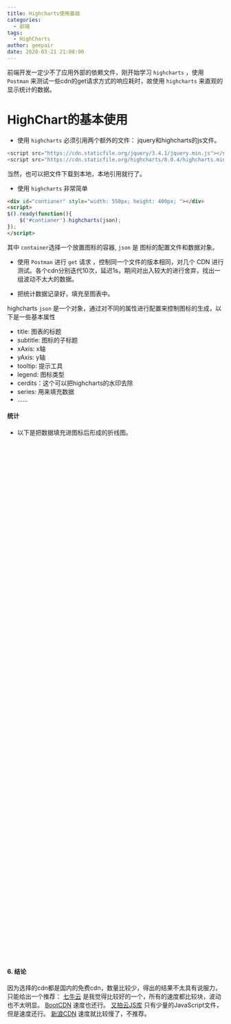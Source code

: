 ```yaml
---
title: Highcharts使用基础
categories:
  - 前端
tags:
  - HighCharts
author: geepair
date: 2020-03-21 21:08:00
---
```


前端开发一定少不了应用外部的依赖文件，刚开始学习 `highcharts` ，使用 `Postman` 来测试一些cdn的get请求方式的响应耗时，故使用 `highcharts` 来直观的显示统计的数据。

<!-- more -->

# HighChart的基本使用

- 使用 `highcharts` 必须引用两个额外的文件： jquery和highcharts的js文件。

```javascript
<script src="https://cdn.staticfile.org/jquery/3.4.1/jquery.min.js"></script>
<script src="https://cdn.staticfile.org/highcharts/8.0.4/highcharts.min.js"></script>
```

当然，也可以把文件下载到本地，本地引用就行了。

- 使用 `highcharts` 非常简单

```html
<div id="contianer" style="width: 550px; height: 400px; "></div>
<script>
$().ready(function(){
    $('#contianer').highcharts(json);
});
</script>
```

其中 `container`选择一个放置图标的容器, `json` 是 图标的配置文件和数据对象。

- 使用 `Postman` 进行 `get` 请求 ，控制同一个文件的版本相同，对几个 CDN 进行测试。各个cdn分别迭代10次，延迟1s，期间对出入较大的进行舍弃，找出一组波动不太大的数据。

- 把统计数据记录好，填充至图表中。

highcharts `json` 是一个对象，通过对不同的属性进行配置来控制图标的生成，以下是一些基本属性

* title: 图表的标题
* subtitle: 图标的子标题
* xAxis: x轴
* yAxis: y轴
* tooltip: 提示工具
* legend: 图标类型
* cerdits：这个可以把highcharts的水印去除
* series: 用来填充数据
* ......

#### 统计

- 以下是把数据填充进图标后形成的折线图。

<div id="jquery" style="min-width: 300px; height: 300px;"></div>
<div id="bootstrap" style="min-width: 300px; height: 300px;"></div>
<div id="angular" style="min-width: 300px; height: 300px;"></div>
<div id="highcharts" style="min-width: 300px; height: 300px;"></div>
<script src="https://cdn.staticfile.org/highcharts/8.0.4/highcharts.min.js"></script>
<script>
        // $(function () {
        let jqueryJson = {
            chart: {
                renderTo: 'jquery'
            },
            title: {
                text: 'jQuery v1.3.1'
            },
            subtitle: {
                text: 'Source: ijava.icu',
            },
            xAxis: {
                categories: ['第1次', '第2次', '第3次', '第4次', '第5次', '第6次', '第7次', '第8次', '第9次', '第10次',
                    '平均耗时'
                ]
            },
            yAxis: {
                title: {
                    text: 'Speed (ms)',
                },
            },
            tooltip: {
                valueSuffix: 'ms'
            },
            legend: {
                layout: 'vertical',
                align: 'right',
                verticalAlign: 'middle',
                borderWidth: 0
            },
            credits: {
                //去除logo
                enabled: false
            },
            series: [{
                    name: '新浪CDN',
                    data: [101, 103, 100, 90, 99, 101, 102, 100, 100, 99, 99.5]
                },
                {
                    name: 'BootCDN',
                    data: [61, 64, 57, 61, 58, 64, 60, 58, 60, 62, 60.5]
                },
                {
                    name: '七牛云',
                    data: [31, 28, 30, 28, 30, 30, 27, 26, 28, 25, 28.3]
                },
                {
                    name: '又拍云',
                    data: [48, 37, 41, 168, 33, 42, 37, 32, 120, 35, 59.3]
                }
            ],
  responsive: {
                rules: [{
                    condition: {
                        maxWidth: 500
                    },
                    chartOptions: {
                        legend: {
                            enabled: false
                        }
                    }
                }]
            }
        };
        new Highcharts.Chart(jqueryJson);
        let bootstrapJson = {
            chart: {
                renderTo: 'bootstrap'
            },
            title: {
                text: 'BootStrap v3.1.0'
            },
            subtitle: {
                text: 'Source: ijava.icu',
            },
            xAxis: {
                categories: ['第1次', '第2次', '第3次', '第4次', '第5次', '第6次', '第7次', '第8次', '第9次', '第10次',
                    '平均耗时'
                ]
            },
            yAxis: {
                title: {
                    text: 'Speed (ms)',
                },
            },
            tooltip: {
                valueSuffix: 'ms'
            },
            legend: {
                layout: 'vertical',
                align: 'right',
                verticalAlign: 'middle',
                borderWidth: 0
            },
            credits: {
                //去除logo
                enabled: false
            },
            series: [{
                    name: '新浪CDN',
                    data: [102, 105, 104, 104, 105, 109, 104, 104, 106, 105, 104.8]
                },
                {
                    name: 'BootCDN',
                    data: [133, 137, 127, 131, 132, 128, 141, 135, 133, 125, 132.2]
                },
                {
                    name: '七牛云',
                    data: [41, 29, 29, 42, 42, 51, 39, 42, 28, 30, 37.3]
                }
            ],
  responsive: {
                rules: [{
                    condition: {
                        maxWidth: 500
                    },
                    chartOptions: {
                        legend: {
                            enabled: false
                        }
                    }
                }]
            }
        };
        new Highcharts.Chart(bootstrapJson);
        let angularJson = {
            chart: {
                renderTo: 'angular'
            },
            title: {
                text: 'Angular v1.2.19'
            },
            subtitle: {
                text: 'Source: ijava.icu',
            },
            xAxis: {
                categories: ['第1次', '第2次', '第3次', '第4次', '第5次', '第6次', '第7次', '第8次', '第9次', '第10次',
                    '平均耗时'
                ]
            },
            yAxis: {
                title: {
                    text: 'Speed (ms)',
                },
            },
            tooltip: {
                valueSuffix: 'ms'
            },
            legend: {
                layout: 'vertical',
                align: 'right',
                verticalAlign: 'middle',
                borderWidth: 0
            },
            credits: {
                //去除logo
                enabled: false
            },
            series: [{
                    name: '新浪CDN',
                    data: [396, 394, 394, 394, 396, 399, 398, 399, 388, 393, 395.1]
                },
                {
                    name: 'BootCDN',
                    data: [67, 59, 61, 64, 73, 62, 65, 65, 64, 59, 63.9]
                },
                {
                    name: '七牛云',
                    data: [31, 28, 31, 32, 28, 29, 29, 29, 32, 29, 29.8]
                }
            ],
  responsive: {
                rules: [{
                    condition: {
                        maxWidth: 500
                    },
                    chartOptions: {
                        legend: {
                            enabled: false
                        }
                    }
                }]
            }
  };
        new Highcharts.Chart(angularJson);
        let highchartsJson = {
            chart: {
                renderTo: 'highcharts'
            },
            title: {
                text: 'HighCharts v4.0.1'
            },
            subtitle: {
                text: 'Source: ijava.icu',
            },
            xAxis: {
                categories: ['第1次', '第2次', '第3次', '第4次', '第5次', '第6次', '第7次', '第8次', '第9次', '第10次',
                    '平均耗时'
                ]
            },
            yAxis: {
                title: {
                    text: 'Speed (ms)',
                },
            },
            tooltip: {
                valueSuffix: 'ms'
            },
            legend: {
                layout: 'vertical',
                align: 'right',
                verticalAlign: 'middle',
                borderWidth: 0
            },
            credits: {
                //去除logo
                enabled: false
            },
            series: [{
                    name: '新浪CDN',
                    data: [165, 157, 162, 160, 158, 154, 159, 161, 157, 164, 159.7]
                },
                {
                    name: 'BootCDN',
                    data: [80, 76, 77, 80, 81, 80, 75, 81, 80, 79, 78.9]
                },
                {
                    name: '七牛云',
                    data: [55, 33, 34, 34, 39, 31, 33, 30, 51, 31, 37.1]
                }
            ],
  responsive: {
                rules: [{
                    condition: {
                        maxWidth: 500
                    },
                    chartOptions: {
                        legend: {
                            enabled: false
                        }
                    }
                }]
            }
        };
        new Highcharts.Chart(highchartsJson);
        // })
    </script>

#### 6. 结论

因为选择的cdn都是国内的免费cdn，数量比较少，得出的结果不太具有说服力，只能给出一个推荐：
[七牛云](http://www.staticfile.org/) 是我觉得比较好的一个，所有的速度都比较块，波动也不太明显。
[BootCDN](https://www.bootcdn.cn/) 速度也还行。
[又拍云JS库](http://jscdn.upai.com/) 只有少量的JavaScript文件，但是速度还行。
[新浪CDN](http://lib.sinaapp.com/) 速度就比较慢了，不推荐。